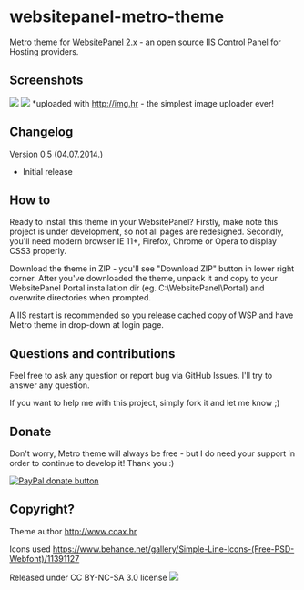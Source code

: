 websitepanel-metro-theme
========================

Metro theme for [WebsitePanel 2.x](http://www.websitepanel.net/) - an open source IIS Control Panel for Hosting providers.

Screenshots
-----
![](http://img.hr/aaft)
![](http://img.hr/aafu)
*uploaded with http://img.hr - the simplest image uploader ever!

Changelog
-----
Version 0.5 (04.07.2014.)
- Initial release

How to
-----

Ready to install this theme in your WebsitePanel? Firstly, make note this project is under development, so not all pages are redesigned. Secondly, you'll need modern browser IE 11+, Firefox, Chrome or Opera to display CSS3 properly.

Download the theme in ZIP - you'll see "Download ZIP" button in lower right corner.
After you've downloaded the theme, unpack it and copy to your WebsitePanel Portal installation dir (eg. C:\WebsitePanel\Portal\) and overwrite directories when prompted.

A IIS restart is recommended so you release cached copy of WSP and have Metro theme in drop-down at login page.

Questions and contributions
-----

Feel free to ask any question or report bug via GitHub Issues. I'll try to answer any question.

If you want to help me with this project, simply fork it and let me know ;)

Donate
-----

Don't worry, Metro theme will always be free - but I do need your support in order to continue to develop it! Thank you :)

[![PayPal donate button](https://www.paypalobjects.com/webstatic/en_US/btn/btn_donate_pp_142x27.png)](https://www.paypal.com/cgi-bin/webscr?cmd=_xclick&business=WNPTPVJ6QK8H8&lc=HR&item_name=Donation%20to%20developer&currency_code=USD&amount=5%2e00)

Copyright?
-----
Theme author http://www.coax.hr

Icons used https://www.behance.net/gallery/Simple-Line-Icons-(Free-PSD-Webfont)/11391127

Released under CC BY-NC-SA 3.0 license [![](http://i.creativecommons.org/l/by-nc-sa/3.0/88x31.png)](http://creativecommons.org/licenses/by-nc-sa/3.0/)
